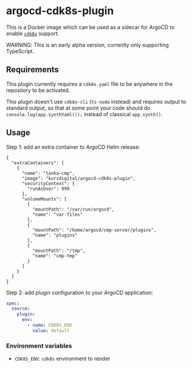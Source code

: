 # argocd-cdk8s-plugin

This is a Docker image which can be used as a sidecar for ArgoCD to enable [`cdk8s`](https://cdk8s.io/) support.

WARNING: This is an early alpha version, currently only supporting TypeScript.

## Requirements

This plugin currently requires a `cdk8s.yaml` file to be anywhere in the repository to be activated.

This plugin doesn't use `cdk8s-cli` (`ts-node` instead) and requires output to standard output, so that at some point
your code should do `console.log(app.synthYaml());` instead of classical `app.synth()`.

## Usage

Step 1: add an extra container to ArgoCD Helm release:

```jsonnet
{
  "extraContainers": [
    {
      "name": "tanka-cmp",
      "image": "kurzdigital/argocd-cdk8s-plugin",
      "securityContext": {
        "runAsUser": 999
      },
      "volumeMounts": [
        {
          "mountPath": "/var/run/argocd",
          "name": "var-files"
        },
        {
          "mountPath": "/home/argocd/cmp-server/plugins",
          "name": "plugins"
        },
        {
          "mountPath": "/tmp",
          "name": "cmp-tmp"
        }
      ]
    }
  ]
}
```

Step 2: add plugin configuration to your ArgoCD application:

```yaml
spec:
  source:
    plugin:
      env:
        - name: CDK8S_ENV
          value: default
```

### Environment variables

- `CDK8S_ENV`: `cdk8s` environment to render
